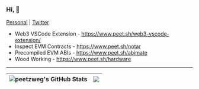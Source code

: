 ### Hi, 👋

[Personal](https://www.peet.sh/) | [Twitter](https://twitter.com/peetzweg)

- Web3 VSCode Extension -  https://www.peet.sh/web3-vscode-extension/
- Inspect EVM Contracts - https://www.peet.sh/notar
- Precompiled EVM ABIs - https://www.peet.sh/abimate 
- Wood Working - https://www.peet.sh/hardware

<hr/>

| <img align="center" src="https://github-readme-stats.vercel.app/api?username=peetzweg&show_icons=true&include_all_commits=true&theme=graywhite&hide_border=true" alt="peetzweg's GitHub Stats"/> | <img align="center" src="https://github-readme-stats.vercel.app/api/top-langs/?username=peetzweg&layout=compact&theme=graywhite&hide_border=true" /> |
| ------------- | ------------- |
